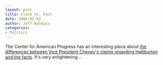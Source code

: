 ```yaml
---
layout: post
title: Claim vs. Fact
date: 2004-02-02
author: Jeff Watkins
categories:
- Politics
---
```


<p>The Center for American Progress has an interesting piece about <a
href="http://www.americanprogress.org/site/pp.asp?c=biJRJ8OVF&b=23898">
the differences between Vice President Cheney's claims regarding
Halliburton and the facts</a>. It's very enlightening...</p>